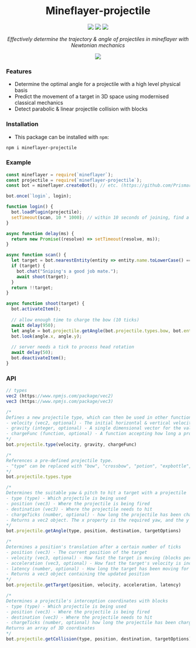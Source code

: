 <div align="center">
  <h1>Mineflayer-projectile</h1>
  <img src="https://img.shields.io/github/issues/Camezza/mineflayer-projectile?style=for-the-badge">
  <img src="https://img.shields.io/github/stars/Camezza/mineflayer-projectile?style=for-the-badge">
  <img src="https://img.shields.io/github/license/Camezza/mineflayer-projectile?style=for-the-badge">
  <p><i>Effectively determine the trajectory & angle of projectiles in mineflayer with Newtonian mechanics</i></p>
  <img src="preview.gif">
</div>

### Features
- Determine the optimal angle for a projectile with a high level physical basis
- Predict the movement of a target in 3D space using modernised classical mechanics
- Detect parabolic & linear projectile collision with blocks

### Installation
- This package can be installed with `npm`:
```bash
npm i mineflayer-projectile
```

### Example
```javascript
const mineflayer = require(`mineflayer`);
const projectile = require(`mineflayer-projectile`);
const bot = mineflayer.createBot(); // etc. (https://github.com/PrismarineJS/mineflayer/blob/master/docs/api.md#mineflayercreatebotoptions)

bot.once(`login`, login);

function login() {
  bot.loadPlugin(projectile);
  setTimeout(scan, 10 * 1000); // within 10 seconds of joining, find a new target to shoot
}

async function delay(ms) {
  return new Promise((resolve) => setTimeout(resolve, ms));
}

async function scan() {
  let target = bot.nearestEntity(entity => entity.name.toLowerCase() === `player`);
  if (target) {
    bot.chat("Sniping's a good job mate.");
    await shoot(target);
  }
  return !!target;
}

async function shoot(target) {
  bot.activateItem();
  
  // allow enough time to charge the bow (10 ticks)
  await delay(950);
  let angle = bot.projectile.getAngle(bot.projectile.types.bow, bot.entity.position, target.position);
  bot.look(angle.x, angle.y);
  
  // server needs a tick to process head rotation
  await delay(50);
  bot.deactivateItem();
}
```

### API
```javascript
// types
vec2 (https://www.npmjs.com/package/vec2)
vec3 (https://www.npmjs.com/package/vec3)

/*
Defines a new projectile type, which can then be used in other functions.
- velocity (vec2, optional) - The initial horizontal & vertical velocity of the projectile (blocks per tick). Can be left out for instantaneous velocity.
- gravity (integer, optional) - A single dimensional vector for the value of gravity (blocks per tick). Can be left out for a linear trajectory.
- chargeFunc (function, optional) - A function accepting how long a projectile has been charged for (ticks), returning a vec2 value defining the subsequent initial velocity.
*/
bot.projectile.type(velocity, gravity, chargeFunc)

/*
References a pre-defined projectile type.
- "type" can be replaced with "bow", "crossbow", "potion", "expbottle", "trident", "throwable" (eggs, snowballs, pearls) or "firework" (fireworks shot from a crossbow).
*/
bot.projectile.types.type

/*
Determines the suitable yaw & pitch to hit a target with a projectile
- type (type) - Which projectile is being used
- position (vec3) - Where the projectile is being fired
- destination (vec3) - Where the projectile needs to hit
- chargeTicks (number, optional) - how long the projectile has been charging for (in ticks)
- Returns a vec2 object. The x property is the required yaw, and the y property is the required pitch
*/
bot.projectile.getAngle(type, position, destination, targetOptions)

/*
Determines a position's translation after a certain number of ticks
- position (vec3) - The current position of the target
- velocity (vec3, optional) - How fast the target is moving (blocks per tick)
- acceleration (vec3, optional) - How fast the target's velocity is increasing (blocks per tick squared)
- latency (number, optional) - How long the target has been moving for (in ticks)
- Returns a vec3 object containing the updated position
*/
bot.projectile.getTarget(position, velocity, acceleration, latency)

/*
Determines a projectile's interception coordinates with blocks
- type (type) - Which projectile is being used
- position (vec3) - Where the projectile is being fired
- destination (vec3) - Where the projectile needs to hit
- chargeTicks (number, optional) how long the projectile has been charging for (in ticks)
Returns an array of 3D coordinates
*/
bot.projectile.getCollision(type, position, destination, targetOptions)
```
